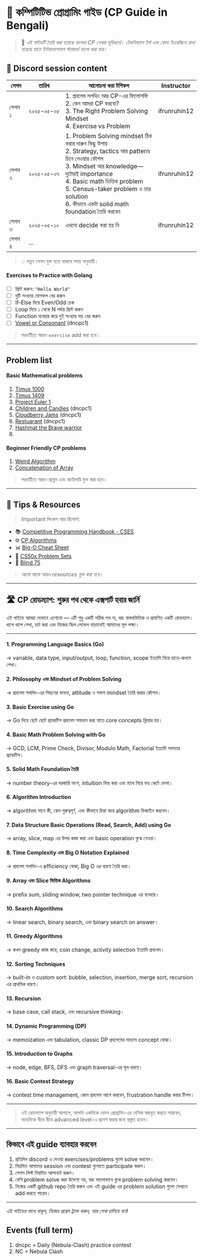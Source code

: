 # 🧠 কম্পিটিটিভ প্রোগ্রামিং গাইড (CP Guide in Bengali)
> 📘 _এই গাইডটি তৈরি করা হয়েছে বাংলায় CP শেখার সুবিধার্থে। টেকনিক্যাল টার্ম এবং কোড ইংরেজিতে রাখা হয়েছে যাতে ইন্টারন্যাশনাল স্ট্যান্ডার্ড ফলো করা যায়।_

## 📅 Discord session content
| সেশন   | তারিখ      | আলোচনা করা টপিকস                                                                                                                                                                                                                                                                     | Instructor   |
| ------ | ---------- | ------------------------------------------------------------------------------------------------------------------------------------------------------------------------------------------------------------------------------------------------------------------------------------ | ------------ |
| সেশন ১ | ২০২৫-০৫-০৫ | 1. প্রবলেম সলভিং আর CP-এর ফিলোসফি<br>2. কেন আমরা CP করবো?<br>3. The Right Problem Solving Mindset<br>4. Exercise vs Problem                                                                                                                                                          | ifrunruhin12 |
| সেশন ২ | ২০২৫-০৫-০৭ | 1. Problem Solving mindset ঠিক করার দারুন কিছু উপায়<br>2. Strategy, tactics আর pattern চিনে নেওয়ার কৌশল<br>3. Mindset আর knowledge—দুটোরই importance<br>4. Basic math ভিত্তিক problem<br>5. Census-taker problem ও তার solution<br>6. কীভাবে একটা solid math foundation তৈরি করবেন | ifrunruhin12 |
| সেশন ৩ | ২০২৫-০৫-১০ | এখনো decide করা হয় নি                                                                                                                                                                                                                                                                | ifrunruhin12 |
| সেশন ৪ | ...        |                                                                                                                                                                                                                                                                                      |              |

> 💡 নতুন সেশন যুক্ত হতে থাকবে সময় অনুযায়ী।

#### Exercises to Practice with Golang

- [ ] প্রিন্ট করুন: `"Hello World"`
- [ ] দুটি সংখ্যার যোগফল বের করুন
- [ ] If-Else দিয়ে Even/Odd চেক
- [ ] Loop দিয়ে ১ থেকে N পর্যন্ত প্রিন্ট করুন
- [ ] Function ব্যবহার করে দুই সংখ্যার গড় বের করুন
- [ ] [Vowel or Consonant](https://atcoder.jp/contests/abc049/tasks/abc049_a?lang=en) (dncpc1)

> পরবর্তীতে আরও `exercise` add করা হবে। 
---

## Problem list 

#### Basic Mathematical problems 
1. [Timus 1000](https://acm.timus.ru/problem.aspx?space=1&num=1000)
2. [Timus 1409](https://acm.timus.ru/problem.aspx?space=1&num=1409)
3. [Project Euler 1](https://projecteuler.net/problem=1)
4. [Children and Candies](https://atcoder.jp/contests/abc043/tasks/abc043_a?lang=en) (dncpc1)
5. [Cloudberry Jams](https://codeforces.com/problemset/problem/2086/A) (dncpc1)
6. [Restuarant](https://atcoder.jp/contests/abc055/tasks/abc055_a?lang=en) (dncpc1)
7. [Hashmat the Brave warrior](https://onlinejudge.org/index.php?option=com_onlinejudge&Itemid=8&page=show_problem&problem=996)
8. 

#### Beginner Friendly CP problems
1. [Weird Algorithm](https://cses.fi/problemset/task/1068)
2. [Concatenation of Array](https://leetcode.com/problems/concatenation-of-array/description/)


> পরবর্তীতে আরও প্রব্লেম এবং ক্যাটাগরি যুক্ত করা হবে। 
---

## 📘 Tips & Resources

> Important লিংকস আর রিসোর্স:

- 📚 [Competitive Programming Handbook - CSES](https://cses.fi/book/book.pdf)
- 🌐 [CP Algorithms](https://cp-algorithms.com/)
- 📊 [Big-O Cheat Sheet](https://www.bigocheatsheet.com/)
- 🧪 [CS50x Problem Sets](https://cs50.harvard.edu/x/2024/)
- 👀 [Blind 75](https://leetcode.com/discuss/post/460599/blind-75-leetcode-questions-by-krishnade-9xev/)


> _আস্তে আস্তে আরও resources যুক্ত করা হবে।_ 
---
## 🛣️ CP রোডম্যাপ: শুরুর পথ থেকে এক্সপার্ট হবার জার্নি

এই গাইডে আমরা যেভাবে এগোবো — এটি শুধু একটি সঠিক পথ না, বরং বাস্তবভিত্তিক ও প্রমাণিত একটি রোডম্যাপ। ধাপে ধাপে শেখা, চর্চা করা এবং নিজের স্কিল লেভেল বাড়ানোই আমাদের মূল লক্ষ্য।

---

#### 1. Programming Language Basics (Go)
→ variable, data type, input/output, loop, function, scope ইত্যাদি নিয়ে হাতে-কলমে শেখা।

#### 2. Philosophy এবং Mindset of Problem Solving
→ প্রবলেম সলভিং-এর পিছনের ভাবনা, attitude ও সফল mindset তৈরি করার কৌশল।

#### 3. Basic Exercise using Go
→ Go দিয়ে ছোট ছোট প্র্যাকটিস প্রবলেম সমাধান করা যাতে core concepts ক্লিয়ার হয়।

#### 4. Basic Math Problem Solving with Go
→ GCD, LCM, Prime Check, Divisor, Modulo Math, Factorial ইত্যাদি সমস্যার প্র্যাকটিস।

#### 5. Solid Math Foundation তৈরি
→ number theory-এর দরকারি অংশ, intuition বিল্ড করা এবং ম্যাথ নিয়ে ভয় কেটে ফেলা।

#### 6. Algorithm Introduction
→ algorithm মানে কী, কেন গুরুত্বপূর্ণ, এবং কীভাবে চিন্তা করে algorithm ডিজাইন করবেন।

#### 7. Data Structure Basic Operations (Read, Search, Add) using Go
→ array, slice, map এর উপর কাজ করা এবং basic operation বুঝে নেওয়া।

#### 8. Time Complexity এবং Big O Notation Explained
→ প্রবলেম সলভিং-এ efficiency বোঝা, Big O এর ধারণা তৈরি করা।

#### 9. Array এবং Slice ভিত্তিক Algorithms
→ prefix sum, sliding window, two pointer technique এর ব্যবহার।

#### 10. Search Algorithms
→ linear search, binary search, এবং binary search on answer।

#### 11. Greedy Algorithms
→ কখন greedy কাজ করে, coin change, activity selection ইত্যাদি প্রবলেম।

#### 12. Sorting Techniques
→ built-in ও custom sort: bubble, selection, insertion, merge sort, recursion এর প্রাথমিক ধারণা।

#### 13. Recursion
→ base case, call stack, এবং recursive thinking।

#### 14. Dynamic Programming (DP)
→ memoization এবং tabulation, classic DP প্রবলেমের মাধ্যমে concept বোঝা।

#### 15. Introduction to Graphs
→ node, edge, BFS, DFS এবং graph traversal-এর মূল ধারণা।

#### 16. Basic Contest Strategy
→ contest time management, কোন প্রবলেম আগে করবেন, frustration handle করার টিপস।

---

> এই রোডম্যাপ অনুযায়ী আগালে, আপনি একদিকে যেমন প্রোগ্রামিং-এর বেসিক মজবুত করতে পারবেন, অন্যদিকে ধীরে ধীরে advanced level-এ প্রবেশ করার জন্য প্রস্তুত হবেন।
---

## কিভাবে এই guide ব্যাবহার করবেন 
1. প্রতিদিন discord এ দেওয়া exercises/problems গুলো solve করবেন।
2. নিয়মিত আমাদের session এবং contest গুলোতে participate করুন। 
3. সেশন লিস্ট নিয়মিত আপডেট করুন। 
4. বেশি problem solve করা উদ্দেশ্য নয়, বরং ভালোভাবে বুঝে problem solving করবেন। 
5. নিজের একটি github repo তৈরি করুন এবং এই guide এর problem solution গুলো সেখানে add করতে পারেন।
---

_এই গাইডের সাথে থাকুন, নিজের প্রগ্রেস ট্র্যাক করুন, আর শেখা চালিয়ে যান!_

## Events (full term)
1. dncpc = Daily (Nebula-Clash) practice contest
2. NC = Nebula Clash 